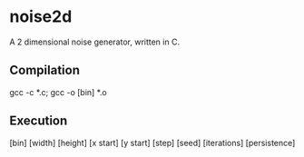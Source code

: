 # noise2d
A 2 dimensional noise generator, written in C.

## Compilation
gcc -c *.c; gcc -o [bin] *.o
  
## Execution
[bin] [width] [height] [x start] [y start] [step] [seed] [iterations] [persistence]

